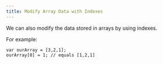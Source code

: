 ```yaml
---
title: Modify Array Data with Indexes
---
```

We can also modify the data stored in arrays by using indexes.

For example:

    var ourArray = [3,2,1];
    ourArray[0] = 1; // equals [1,2,1]